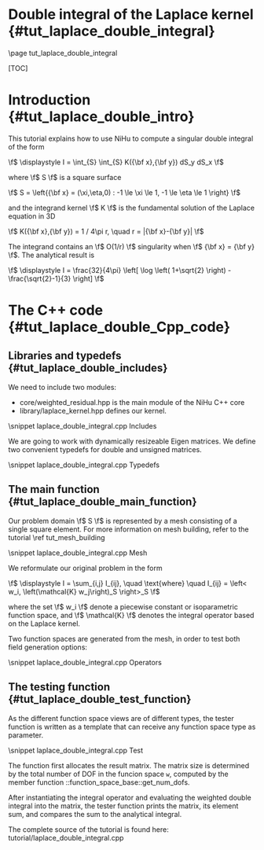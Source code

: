Double integral of the Laplace kernel {#tut_laplace_double_integral}
=====================================

\page tut_laplace_double_integral

[Eigen]:http://eigen.tuxfamily.org/index.php?title=Main_Page

[TOC]

Introduction {#tut_laplace_double_intro}
============

This tutorial explains how to use NiHu to compute a singular double integral of the form

\f$
\displaystyle
I = \int_{S} \int_{S} K({\bf x},{\bf y}) dS_y dS_x
\f$

where \f$ S \f$ is a square surface

\f$ S = \left\{{\bf x} = (\xi,\eta,0) : -1 \le \xi \le 1, -1 \le \eta \le 1 \right\} \f$

and the integrand kernel \f$ K \f$ is the fundamental solution of the Laplace equation in 3D

\f$ K({\bf x},{\bf y}) = 1 / 4\pi r, \quad r = |{\bf x}-{\bf y}| \f$

The integrand contains an \f$ O(1/r) \f$ singularity when \f$ {\bf x} = {\bf y} \f$. The analytical result is

\f$
\displaystyle
I = \frac{32}{4\pi} \left[ \log \left( 1+\sqrt{2} \right) - \frac{\sqrt{2}-1}{3} \right]
\f$


The C++ code {#tut_laplace_double_Cpp_code}
============

Libraries and typedefs {#tut_laplace_double_includes}
----------------------

We need to include two modules:
- core/weighted_residual.hpp is the main module of the NiHu C++ core
- library/laplace_kernel.hpp defines our kernel.

\snippet laplace_double_integral.cpp Includes

We are going to work with dynamically resizeable Eigen matrices. We define two convenient typedefs for double and unsigned matrices.

\snippet laplace_double_integral.cpp Typedefs


The main function {#tut_laplace_double_main_function}
-----------------

Our problem domain \f$ S \f$ is represented by a mesh consisting of a single square element. For more information on mesh building, refer to the tutorial \ref tut_mesh_building

\snippet laplace_double_integral.cpp Mesh

We reformulate our original problem in the form

\f$
\displaystyle
I = \sum_{i,j} I_{ij}, \quad \text{where} \quad
I_{ij} = \left< w_i, \left(\mathcal{K} w_j\right)_S \right>_S
\f$

where the set \f$ w_i \f$ denote a piecewise constant or isoparametric function space, and \f$ \mathcal{K} \f$ denotes the integral operator based on the Laplace kernel.

Two function spaces are generated from the mesh, in order to test both field generation options:

\snippet laplace_double_integral.cpp Operators


The testing function {#tut_laplace_double_test_function}
--------------------

As the different function space views are of different types, the tester function is written as a template that can receive any function space type as parameter.

\snippet laplace_double_integral.cpp Test

The function first allocates the result matrix. The matrix size is determined by the total number of DOF in the funcion space `w`, computed by the member function ::function_space_base::get_num_dofs.

After instantiating the integral operator and evaluating the weighted double integral into the matrix, the tester function prints the matrix, its element sum, and compares the sum to the analytical integral.

The complete source of the tutorial is found here: tutorial/laplace_double_integral.cpp

